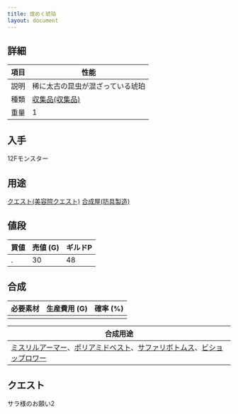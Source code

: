 ```yaml
---
title: 煌めく琥珀
layout: document
---
```

## 詳細


|項目|性能|
|---|---|
|説明|稀に太古の昆虫が混ざっている琥珀|
|種類|[収集品(収集品)](収集品(収集品))|
|重量|1|

## 入手

12Fモンスター

## 用途

[クエスト(美容院クエスト)](クエスト(美容院クエスト))
[合成屋(防具製造)](合成屋(防具製造))

## 値段


|買値|売値 (G)|ギルドP|
|---|---|---|
|.|30|48|

## 合成


|必要素材|生産費用 (G)|確率 (%)|
|---|---|---|
||||


|合成用途|
|---|
|[ミスリルアーマー](ミスリルアーマー)、[ポリアミドベスト](ポリアミドベスト)、[サファリボトムス](サファリボトムス)、[ビショップロワー](ビショップロワー)|

## クエスト

サラ様のお願い2